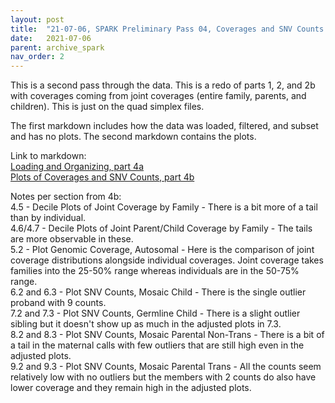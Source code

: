 ```yaml
---
layout: post
title:  "21-07-06, SPARK Preliminary Pass 04, Coverages and SNV Counts with Joint Family Coverages"
date:   2021-07-06
parent: archive_spark
nav_order: 2
---
```


This is a second pass through the data. This is a redo of parts 1, 2, and 2b with coverages coming from joint coverages (entire family, parents, and children). This is just on the quad simplex files.

The first markdown includes how the data was loaded, filtered, and subset and has no plots. The second markdown contains the plots.

Link to markdown:
<br>[Loading and Organizing, part 4a](https://www.dropbox.com/s/3ne6r98f4o1n3hi/prelim_burden_quadsimplex_04a.html?dl=0)
<br>[Plots of Coverages and SNV Counts, part 4b](https://www.dropbox.com/s/nytxd9qmoq882se/prelim_burden_quadsimplex_04b.html?dl=0)

Notes per section from 4b:
<br>4.5 - Decile Plots of Joint Coverage by Family - There is a bit more of a tail than by individual.
<br>4.6/4.7 - Decile Plots of Joint Parent/Child Coverage by Family - The tails are more observable in these.
<br>5.2 - Plot Genomic Coverage, Autosomal - Here is the comparison of joint coverage distributions alongside individual coverages. Joint coverage takes families into the 25-50% range whereas individuals are in the 50-75% range.
<br>6.2 and 6.3 - Plot SNV Counts, Mosaic Child - There is the single outlier proband with 9 counts.
<br>7.2 and 7.3 - Plot SNV Counts, Germline Child - There is a slight outlier sibling but it doesn't show up as much in the adjusted plots in 7.3.
<br>8.2 and 8.3 - Plot SNV Counts, Mosaic Parental Non-Trans - There is a bit of a tail in the maternal calls with few outliers that are still high even in the adjusted plots.
<br>9.2 and 9.3 - Plot SNV Counts, Mosaic Parental Trans - All the counts seem relatively low with no outliers but the members with 2 counts do also have lower coverage and they remain high in the adjusted plots.